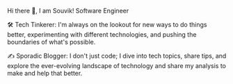 Hi there 👋, I am Souvik!
Software Engineer

🛠️ Tech Tinkerer: I'm always on the lookout for new ways to do things better, experimenting with different technologies, and pushing the boundaries of what's possible.

✍️ Sporadic Blogger: I don't just code; I dive into tech topics, share tips, and explore the ever-evolving landscape of technology and share my analysis to make and help that better.
